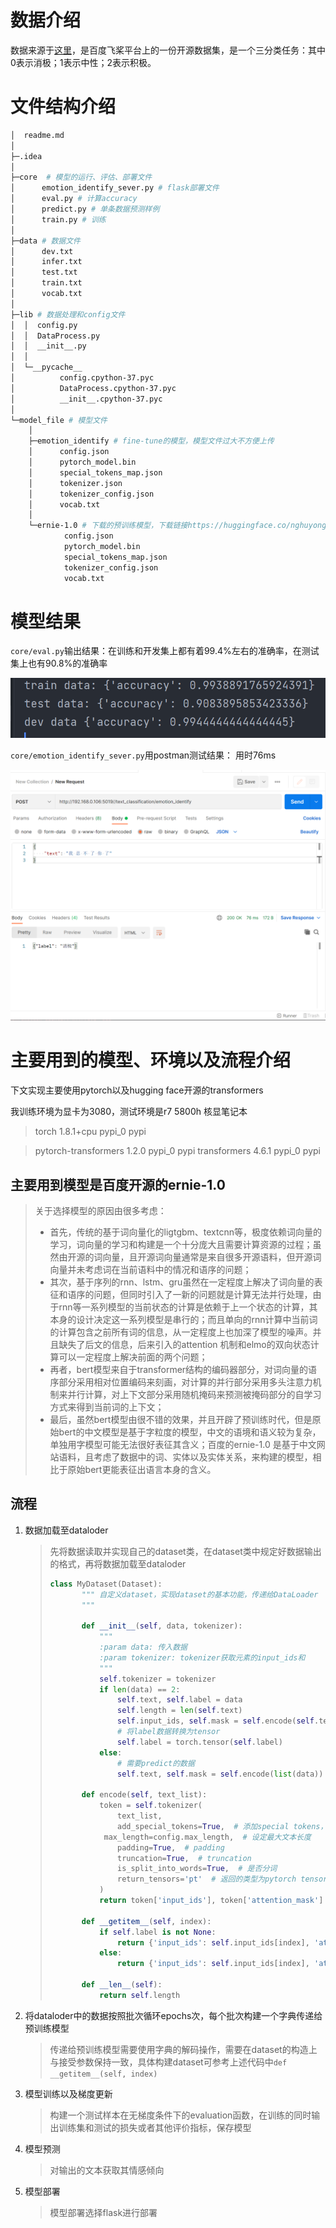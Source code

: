 # 数据介绍

数据来源于[这里](https://aistudio.baidu.com/aistudio/datasetdetail/12605/0)，是百度飞桨平台上的一份开源数据集，是一个三分类任务：其中0表示消极；1表示中性；2表示积极。

# 文件结构介绍

```sh
│  readme.md
│
├─.idea
│
├─core  # 模型的运行、评估、部署文件
│      emotion_identify_sever.py # flask部署文件
│      eval.py # 计算accuracy
│      predict.py # 单条数据预测样例
│      train.py # 训练
│
├─data # 数据文件
│      dev.txt
│      infer.txt
│      test.txt
│      train.txt
│      vocab.txt
│
├─lib # 数据处理和config文件
│  │  config.py
│  │  DataProcess.py
│  │  __init__.py
│  │
│  └─__pycache__
│          config.cpython-37.pyc
│          DataProcess.cpython-37.pyc
│          __init__.cpython-37.pyc
│
└─model_file # 模型文件
    │  
    ├─emotion_identify # fine-tune的模型，模型文件过大不方便上传
    │      config.json
    │      pytorch_model.bin
    │      special_tokens_map.json
    │      tokenizer.json
    │      tokenizer_config.json
    │      vocab.txt
    │
    └─ernie-1.0 # 下载的预训练模型，下载链接https://huggingface.co/nghuyong/ernie-1.0/tree/main
            config.json
            pytorch_model.bin
            special_tokens_map.json
            tokenizer_config.json
            vocab.txt

```

# 模型结果

`core/eval.py`输出结果：在训练和开发集上都有着99.4%左右的准确率，在测试集上也有90.8%的准确率

![image-20210824164903870](https://github.com/yang-collect/emotion_class/blob/main/image-20210824164903870.png)



`core/emotion_identify_sever.py`用postman测试结果： 用时76ms

![image-20210824163800123](https://github.com/yang-collect/emotion_class/blob/main/image-20210824163800123.png)

# 主要用到的模型、环境以及流程介绍

下文实现主要使用pytorch以及hugging face开源的transformers

我训练环境为显卡为3080，测试环境是r7 5800h 核显笔记本

> torch                     1.8.1+cpu                pypi_0    pypi

> pytorch-transformers      1.2.0                    pypi_0    pypi
> transformers              4.6.1                    pypi_0    pypi

## 主要用到模型是百度开源的ernie-1.0

> 关于选择模型的原因由很多考虑：
>
> - 首先，传统的基于词向量化的ligtgbm、textcnn等，极度依赖词向量的学习，词向量的学习和构建是一个十分庞大且需要计算资源的过程；虽然由开源的词向量，且开源词向量通常是来自很多开源语料，但开源词向量并未考虑词在当前语料中的情况和语序的问题；
> - 其次，基于序列的rnn、lstm、gru虽然在一定程度上解决了词向量的表征和语序的问题，但同时引入了一新的问题就是计算无法并行处理，由于rnn等一系列模型的当前状态的计算是依赖于上一个状态的计算，其本身的设计决定这一系列模型是串行的；而且单向的rnn计算中当前词的计算包含之前所有词的信息，从一定程度上也加深了模型的噪声。并且缺失了后文的信息，后来引入的attention 机制和elmo的双向状态计算可以一定程度上解决前面的两个问题；
> - 再者，bert模型来自于transformer结构的编码器部分，对词向量的语序部分采用相对位置编码来刻画，对计算的并行部分采用多头注意力机制来并行计算，对上下文部分采用随机掩码来预测被掩码部分的自学习方式来得到当前词的上下文；
> - 最后，虽然bert模型由很不错的效果，并且开辟了预训练时代，但是原始bert的中文模型是基于字粒度的模型，中文的语境和语义较为复杂，单独用字模型可能无法很好表征其含义；百度的ernie-1.0 是基于中文网站语料，且考虑了数据中的词、实体以及实体关系，来构建的模型，相比于原始bert更能表征出语言本身的含义。

## 流程

1. 数据加载至dataloder

   > 先将数据读取并实现自己的dataset类，在dataset类中规定好数据输出的格式，再将数据加载至dataloder
   >
   > ```python
   > class MyDataset(Dataset):
   >        """ 自定义dataset，实现dataset的基本功能，传递给DataLoader
   >        """
   > 
   >        def __init__(self, data, tokenizer):
   >            """
   >            :param data: 传入数据
   >            :param tokenizer: tokenizer获取元素的input_ids和
   >            """
   >            self.tokenizer = tokenizer
   >            if len(data) == 2:
   >                self.text, self.label = data
   >                self.length = len(self.text)
   >                self.input_ids, self.mask = self.encode(self.text)
   >                # 将label数据转换为tensor
   >                self.label = torch.tensor(self.label)
   >            else:
   >                # 需要predict的数据
   >                self.text, self.mask = self.encode(list(data))
   >    
   >        def encode(self, text_list):
   >            token = self.tokenizer(
   >                text_list,
   >                add_special_tokens=True,  # 添加special tokens， 也就是CLS和SEP
   >             max_length=config.max_length,  # 设定最大文本长度
   >                padding=True,  # padding
   >                truncation=True,  # truncation
   >                is_split_into_words=True,  # 是否分词
   >                return_tensors='pt'  # 返回的类型为pytorch tensor
   >            )
   >            return token['input_ids'], token['attention_mask']
   >    
   >        def __getitem__(self, index):
   >            if self.label is not None:
   >                return {'input_ids': self.input_ids[index], 'attention_mask': self.mask[index], 'labels': self.label[index]}
   >            else:
   >                return {'input_ids': self.input_ids[index], 'attention_mask': self.mask[index]}
   >    
   >        def __len__(self):
   >            return self.length
   >    ```
   >    
   >    
   
2. 将dataloder中的数据按照批次循环epochs次，每个批次构建一个字典传递给预训练模型

   > 传递给预训练模型需要使用字典的解码操作，需要在dataset的构造上与接受参数保持一致，具体构建dataset可参考上述代码中`def __getitem__(self, index)`

3. 模型训练以及梯度更新

   > 构建一个测试样本在无梯度条件下的evaluation函数，在训练的同时输出训练集和测试的损失或者其他评价指标，保存模型

4. 模型预测

   > 对输出的文本获取其情感倾向

5. 模型部署

   > 模型部署选择flask进行部署

